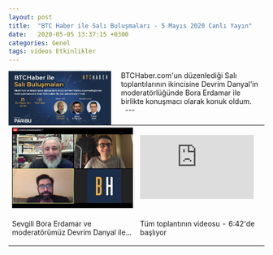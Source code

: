 ```yaml
---
layout: post
title:  "BTC Haber ile Salı Buluşmaları - 5 Mayıs 2020 Canlı Yayın"
date:   2020-05-05 13:37:15 +0300
categories: Genel
tags: videos Etkinlikler
---
```


<div>
<img align="left" src="/assets/btchaber_sali_bulusmalari_640.jpg" style="width:40%; padding-right:20px"> BTCHaber.com'un düzenlediği Salı toplantılarının ikincisine Devrim Danyal'in moderatörlüğünde Bora Erdamar ile birlikte konuşmacı olarak konuk oldum. 
</div>
&nbsp;
---
&nbsp;

<table><tr><td style="width:50%">
<img src="/assets/BTCHaber_Sali_Bulusmalari_screenshot_640.png">
</td>
<td style="width:50%">
<iframe width="224" height="126" src="https://www.youtube.com/embed/09zcikFwXgg?t=402" frameborder="0" allowfullscreen></iframe></td></tr>
<tr><td style="width:50%; vertical-align:top">
<p>
Sevgili Bora Erdamar ve moderatörümüz Devrim Danyal ile...
</p></td>
<td style="width:70%; vertical-align:top">
<p>
Tüm toplantının videosu - 6:42'de başlıyor</p>
</td></tr>
</table>

